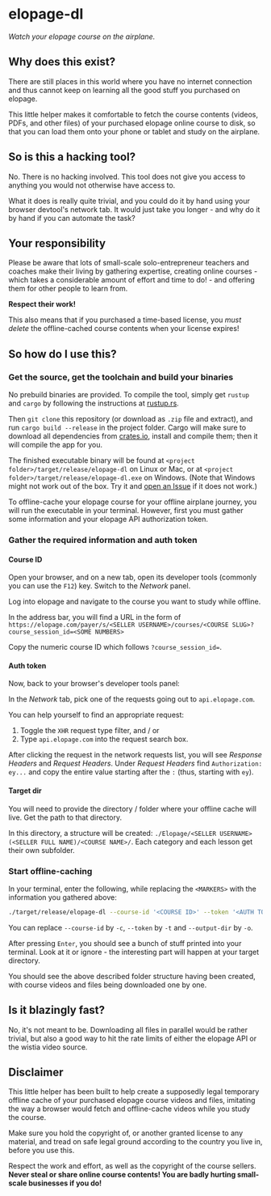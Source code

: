 # elopage-dl
*Watch your elopage course on the airplane.*

## Why does this exist?
There are still places in this world where you have no internet connection and thus cannot keep on learning all the good stuff you purchased on elopage.

This little helper makes it comfortable to fetch the course contents (videos, PDFs, and other files) of your purchased elopage online course to disk, so that you can load them onto your phone or tablet and study on the airplane.

## So is this a hacking tool?
No. There is no hacking involved. This tool does not give you access to anything you would not otherwise have access to.

What it does is really quite trivial, and you could do it by hand using your browser devtool's network tab. It would just take you longer - and why do it by hand if you can automate the task?

## Your responsibility
Please be aware that lots of small-scale solo-entrepreneur teachers and coaches make their living by gathering expertise, creating online courses - which takes a considerable amount of effort and time to do! - and offering them for other people to learn from.

**Respect their work!**

This also means that if you purchased a time-based license, you *must delete* the offline-cached course contents when your license expires!

## So how do I use this?

### Get the source, get the toolchain and build your binaries

No prebuild binaries are provided. To compile the tool, simply get `rustup` and `cargo` by following the instructions at [rustup.rs](https://rustup.rs/).

Then `git clone` this repository (or download as `.zip` file and extract), and run `cargo build --release` in the project folder. Cargo will make sure to download all dependencies from [crates.io](https://crates.io), install and compile them; then it will compile the app for you.

The finished executable binary will be found at `<project folder>/target/release/elopage-dl` on Linux or Mac,
or at `<project folder>/target/release/elopage-dl.exe` on Windows. (Note that Windows might not work out of the box. Try it and [open an Issue](https://github.com/LeoniePhiline/elopage-dl/issues/new) if it does not work.)

To offline-cache your elopage course for your offline airplane journey, you will run the executable in your terminal. However, first you must gather some information and your elopage API authorization token.

### Gather the required information and auth token

#### Course ID

Open your browser, and on a new tab, open its developer tools (commonly you can use the `F12`) key. Switch to the *Network* panel. 

Log into elopage and navigate to the course you want to study while offline.

In the address bar, you will find a URL in the form of `https://elopage.com/payer/s/<SELLER USERNAME>/courses/<COURSE SLUG>?course_session_id=<SOME NUMBERS>`

Copy the numeric course ID which follows `?course_session_id=`.

#### Auth token

Now, back to your browser's developer tools panel:

In the *Network* tab, pick one of the requests going out to `api.elopage.com`.

You can help yourself to find an appropriate request:

1. Toggle the `XHR` request type filter, and / or 
2. Type `api.elopage.com` into the request search box.

After clicking the request in the network requests list, you will see *Response Headers* and *Request Headers*. Under *Request Headers* find `Authorization: ey...` and copy the entire value starting after the `:` (thus, starting with `ey`).

#### Target dir

You will need to provide the directory / folder where your offline cache will live. Get the path to that directory.

In this directory, a structure will be created: `./Elopage/<SELLER USERNAME> (<SELLER FULL NAME)/<COURSE NAME>/`. Each category and each lesson get their own subfolder.

### Start offline-caching

In your terminal, enter the following, while replacing the `<MARKERS>` with the information you gathered above:

```bash
./target/release/elopage-dl --course-id '<COURSE ID>' --token '<AUTH TOKEN>' --output-dir 'path/to/target/directory'
```

You can replace `--course-id` by `-c`, `--token` by `-t` and `--output-dir` by `-o`.

After pressing `Enter`, you should see a bunch of stuff printed into your terminal. Look at it or ignore - the interesting part will happen at your target directory.

You should see the above described folder structure having been created, with course videos and files being downloaded one by one.

## Is it blazingly fast?
No, it's not meant to be. Downloading all files in parallel would be rather trivial, but also a good way to hit the rate limits of either the elopage API or the wistia video source.

## Disclaimer
This little helper has been built to help create a supposedly legal temporary offline cache of your purchased elopage course videos and files, imitating the way a browser would fetch and offline-cache videos while you study the course.

Make sure you hold the copyright of, or another granted license to any material, and tread on safe legal ground according to the country you live in, before you use this.

Respect the work and effort, as well as the copyright of the course sellers. **Never steal or share online course contents! You are badly hurting small-scale businesses if you do!**

